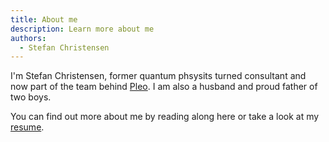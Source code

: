```yaml
---
title: About me
description: Learn more about me
authors:
  - Stefan Christensen
---
```


I'm Stefan Christensen, former quantum phsysits turned consultant and now part of the team behind [Pleo](www.pleo.io). I am also a husband and proud father of two boys.

You can find out more about me by reading along here or take a look at my [resume](https://rxresu.me/schr/stefan-christensen-short).
